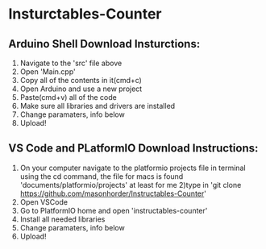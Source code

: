 # Insturctables-Counter

Arduino Shell Download Insturctions:
-----------------------------------

1) Navigate to the 'src' file above
2) Open 'Main.cpp'
3) Copy all of the contents in it(cmd+c)
4) Open Arduino and use a new project
5) Paste(cmd+v) all of the code
6) Make sure all libraries and drivers are installed
7) Change paramaters, info below
8) Upload!

VS Code and PLatformIO Download Instructions:
----------------------------------------------

1) On your computer navigate to the platformio projects file in terminal using the cd command, the file for macs is found 'documents/platformio/projects' at least for me
2)type in 'git clone https://github.com/masonhorder/Instructables-Counter'
3) Open VSCode
4) Go to PlatformIO home and open 'instructables-counter'
5) Install all needed libraries
6) Change paramaters, info below
7) Upload!



